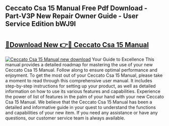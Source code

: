 ## Ceccato Csa 15 Manual Free Pdf Download - Part-V3P New Repair Owner Guide - User Service Edition bWJ9l

# <h2><a href="http://bc58412.oget.top/?id=Ceccato+Csa+15+Manual">🔗Download New 👉🔴 Ceccato Csa 15 Manual</a></h2>

[![Ceccato Csa 15 Manual new download](https://i.imgur.com/5g1atiW.png)](http://bc58412.oget.top/?id=Ceccato+Csa+15+Manual)
Your Guide to Excellence This manual provides a detailed roadmap for mastering the use of your new Ceccato Csa 15 Manual. Follow along to ensure optimal performance and enjoyment. To get the most out of your Ceccato Csa 15 Manual, please take a moment to read through this comprehensive user manual. It includes step-by-step instructions for setting up your product, as well as detailed information on how to use its various features and capabilities. Experience the power of list of features in the palm of your hand with your new Ceccato Csa 15 Manual. We believe that the Ceccato Csa 15 Manual has been a detailed and informative guide in your quest to understand the functions and capabilities of your new item. If you need any assistance or have any questions, our customer service team is always available.
